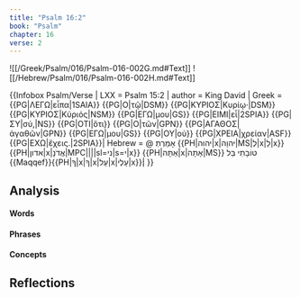 ```yaml
---
title: "Psalm 16:2"
book: "Psalm"
chapter: 16
verse: 2
---
```

![[/Greek/Psalm/016/Psalm-016-002G.md#Text]]
![[/Hebrew/Psalm/016/Psalm-016-002H.md#Text]]

{{Infobox Psalm/Verse |
  LXX = Psalm 15:2 |
  author = King David |
  Greek = {{PG|ΛΕΓΩ|εἶπα|1SAIA}} {{PG|Ο|τῷ|DSM}} {{PG|ΚΥΡΙΟΣ|Κυρίῳ·|DSM}} {{PG|ΚΥΡΙΟΣ|Κύριός|NSM}} {{PG|ΕΓΩ|μου|GS}} {{PG|ΕΙΜΙ|εἶ|2SPIA}} {{PG|ΣΥ|σύ,|NS}} {{PG|ΟΤΙ|ὅτι}} {{PG|Ο|τῶν|GPN}} {{PG|ΑΓΑΘΟΣ|ἀγαθῶν|GPN}} {{PG|ΕΓΩ|μου|GS}} {{PG|ΟΥ|οὐ}} {{PG|ΧΡΕΙΑ|χρείαν|ASF}} {{PG|ΕΧΩ|ἔχεις.|2SPIA}}|
  Hebrew = @
אָמַרְתְּ
{{PH|יהוה|x|יהוָה|MS|לְ|x|לַ|x}} {{PH|אדון|x|אֲדֹנָ|MPC||||sl=ני|s=י|x}} {{PH|אַתָּה|x|אָתָּה|MS}}
טוֹבָתִי
בַּל
{{Maqqef}}{{PH|ךָ|x|ךָ|x|עָל|x|עָלֶי|x}}׃|
}}

## Analysis

#### Words

#### Phrases

#### Concepts

## Reflections

